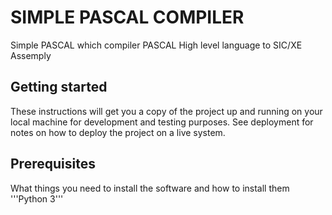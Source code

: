 # SIMPLE PASCAL COMPILER
Simple PASCAL which compiler PASCAL High level language to SIC/XE Assemply
## Getting started
These instructions will get you a copy of the project up and running on your local machine for development and testing purposes. See deployment for notes on how to deploy the project on a live system.
## Prerequisites
What things you need to install the software and how to install them '''Python 3'''
